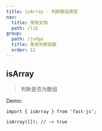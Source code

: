 ```yaml
---
title: isArray - 判断数组类型
nav:
  title: 使用文档
  path: /lib
group:
  path: /judge
  title: 常用判断函数
  order: 12
---
```


## isArray

> 判断是否为数组

Demo:

```tsx | pure
import { isArray } from 'fast-js';

isArray([]); // -> true
```
